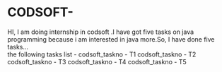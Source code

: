 # CODSOFT-
HI, I am doing internship in codsoft .I have got five tasks on java programming because i am interested in java more.So, I have done five  tasks...  
the following tasks list -
codsoft_taskno - T1
codsoft_taskno - T2
codsoft_taskno - T3
codsoft_taskno - T4
codsoft_taskno - T5 
